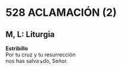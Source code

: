 # 528 ACLAMACIÓN (2)

## M, L: Liturgia

**Estribillo**  
Por tu cruz y tu resurrección  
nos has salva↘do, Señor.  

